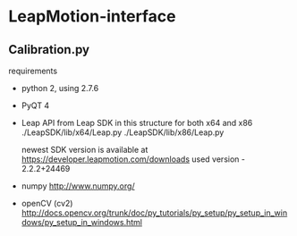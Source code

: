 # LeapMotion-interface

Calibration.py
-------------------------------------
requirements
- python 2, using 2.7.6
- PyQT 4
- Leap API from Leap SDK in this structure for both x64 and x86
    ./LeapSDK/lib/x64/Leap.py
    ./LeapSDK/lib/x86/Leap.py

    newest SDK version is available at https://developer.leapmotion.com/downloads
    used version - 2.2.2+24469
- numpy http://www.numpy.org/
- openCV (cv2) http://docs.opencv.org/trunk/doc/py_tutorials/py_setup/py_setup_in_windows/py_setup_in_windows.html

 

